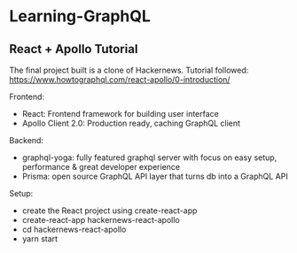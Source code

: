# Learning-GraphQL
## React + Apollo Tutorial

The final project built is a clone of Hackernews.
Tutorial followed: https://www.howtographql.com/react-apollo/0-introduction/


Frontend:
* React: Frontend framework for building user interface
* Apollo Client 2.0: Production ready, caching GraphQL client

Backend:
* graphql-yoga: fully featured graphql server with focus on easy setup, performance & great developer experience
* Prisma: open source GraphQL API layer that turns db into a GraphQL API

Setup:
- create the React project using create-react-app
- create-react-app hackernews-react-apollo
- cd hackernews-react-apollo
- yarn start
